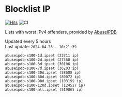 # Blocklist IP

[![Hits](https://hits.seeyoufarm.com/api/count/incr/badge.svg?url=https%3A%2F%2Fgithub.com%2Fborestad%2Fblocklist-ip%2F&count_bg=%2379C83D&title_bg=%23555555&icon=&icon_color=%23E7E7E7&title=hits&edge_flat=false)](https://hits.seeyoufarm.com)  ![CI](https://img.shields.io/github/workflow/status/borestad/blocklist-ip/CI?style=flat-square)

Lists with worst IPv4 offenders, provided by [AbuseIPDB](https://www.abuseipdb.com/)

<!-- FOOTER-PLACEHOLDER -->
Updated every 5 hours<br>
Last update: `2024-04-23 - 10:21:39`
```
abuseipdb-s100-1d.ipset (23711 ip)
abuseipdb-s100-2d.ipset (27560 ip)
abuseipdb-s100-3d.ipset (30106 ip)
abuseipdb-s100-7d.ipset (36203 ip)
abuseipdb-s100-30d.ipset (58608 ip)
abuseipdb-s100-60d.ipset (80072 ip)
abuseipdb-s100-90d.ipset (103199 ip)
abuseipdb-s100-120d.ipset (124527 ip)
abuseipdb-s100-all.ipset (519065 ip)
```
